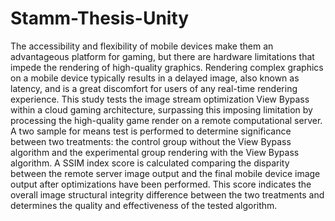 # Stamm-Thesis-Unity
The accessibility and flexibility of mobile devices make them an advantageous platform for
gaming, but there are hardware limitations that impede the rendering of high-quality graphics.
Rendering complex graphics on a mobile device typically results in a delayed image, also known
as latency, and is a great discomfort for users of any real-time rendering experience. This study
tests the image stream optimization View Bypass within a cloud gaming architecture, surpassing
this imposing limitation by processing the high-quality game render on a remote computational
server. A two sample for means test is performed to determine significance between two
treatments: the control group without the View Bypass algorithm and the experimental group
rendering with the View Bypass algorithm. A SSIM index score is calculated comparing the
disparity between the remote server image output and the final mobile device image output after
optimizations have been performed. This score indicates the overall image structural integrity
difference between the two treatments and determines the quality and effectiveness of the tested
algorithm.
